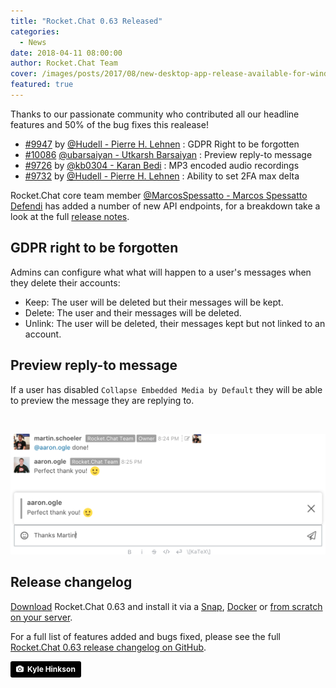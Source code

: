 ```yaml
---
title: "Rocket.Chat 0.63 Released"
categories:
  - News
date: 2018-04-11 08:00:00
author: Rocket.Chat Team
cover: /images/posts/2017/08/new-desktop-app-release-available-for-windows-linux-and-macos/cover-desktop-release.jpg
featured: true
---
```


Thanks to our passionate community who contributed all our headline features and 50% of the bug
fixes this realease!

<ul>
  <li>
    <a target="_blank" href="https://github.com/RocketChat/Rocket.Chat/pull/9947">#9947</a> by
    <a target="_blank" href="https://github.com/Hudell">@Hudell - Pierre H. Lehnen</a>
    : GDPR Right to be forgotten
  </li>
  <li>
    <a target="_blank" href="https://github.com/RocketChat/Rocket.Chat/pull/10086">#10086</a>
    <a target="_blank" href="https://github.com/ubarsaiyan">@ubarsaiyan - Utkarsh Barsaiyan</a>
    : Preview reply-to message
  </li>
  <li>
    <a target="_blank" href="https://github.com/RocketChat/Rocket.Chat/pull/9726">#9726</a> by
    <a target="_blank" href="https://github.com/kb0304">@kb0304 - Karan Bedi</a>
    : MP3 encoded audio recordings
  </li>
  <li>
    <a target="_blank" href="https://github.com/RocketChat/Rocket.Chat/pull/9732">#9732</a> by
    <a target="_blank" href="https://github.com/Hudell">@Hudell - Pierre H. Lehnen</a>
    : Ability to set 2FA max delta
  </li>
</ul>

Rocket.Chat core team member
<a target="_blank" href="https://github.com/MarcosSpessatto">@MarcosSpessatto - Marcos Spessatto Defendi</a>
has added a number of new API endpoints, for a breakdown take a look at the full
[release notes](https://github.com/RocketChat/Rocket.Chat/releases/tag/0.63.0).

## GDPR right to be forgotten

Admins can configure what what will happen to a user's messages when they delete their accounts:

* Keep: The user will be deleted but their messages will be kept.
* Delete: The user and their messages will be deleted.
* Unlink: The user will be deleted, their messages kept but not linked to an account.

## Preview reply-to message

If a user has disabled `Collapse Embedded Media by Default` they will be able to preview the
message they are replying to.

<br>

![](/images/posts/2018/04/2018-04-11-rocket-chat-0-63-released/reply-preview.png)

## Release changelog

[Download](/install) Rocket.Chat 0.63 and install it via a
[Snap](https://rocket.chat/docs/installation/manual-installation/ubuntu/),
[Docker](https://rocket.chat/docs/installation/docker-containers/) or
[from scratch on your server](https://rocket.chat/docs/installation/manual-installation/).

For a full list of features added and bugs fixed, please see the full [Rocket.Chat 0.63 release changelog on GitHub](https://github.com/RocketChat/Rocket.Chat/releases/tag/0.63.0).

<a style="background-color:black;color:white;text-decoration:none;padding:4px 6px;font-family:-apple-system, BlinkMacSystemFont, &quot;San Francisco&quot;, &quot;Helvetica Neue&quot;, Helvetica, Ubuntu, Roboto, Noto, &quot;Segoe UI&quot;, Arial, sans-serif;font-size:12px;font-weight:bold;line-height:1.2;display:inline-block;border-radius:3px;" href="https://unsplash.com/@kajhinkson?utm_medium=referral&amp;utm_campaign=photographer-credit&amp;utm_content=creditBadge" target="_blank" rel="noopener noreferrer" title="Download free do whatever you want high-resolution photos from Kyle Hinkson"><span style="display:inline-block;padding:2px 3px;"><svg xmlns="http://www.w3.org/2000/svg" style="height:12px;width:auto;position:relative;vertical-align:middle;top:-1px;fill:white;" viewBox="0 0 32 32"><title>unsplash-logo</title><path d="M20.8 18.1c0 2.7-2.2 4.8-4.8 4.8s-4.8-2.1-4.8-4.8c0-2.7 2.2-4.8 4.8-4.8 2.7.1 4.8 2.2 4.8 4.8zm11.2-7.4v14.9c0 2.3-1.9 4.3-4.3 4.3h-23.4c-2.4 0-4.3-1.9-4.3-4.3v-15c0-2.3 1.9-4.3 4.3-4.3h3.7l.8-2.3c.4-1.1 1.7-2 2.9-2h8.6c1.2 0 2.5.9 2.9 2l.8 2.4h3.7c2.4 0 4.3 1.9 4.3 4.3zm-8.6 7.5c0-4.1-3.3-7.5-7.5-7.5-4.1 0-7.5 3.4-7.5 7.5s3.3 7.5 7.5 7.5c4.2-.1 7.5-3.4 7.5-7.5z"></path></svg></span><span style="display:inline-block;padding:2px 3px;">Kyle Hinkson</span></a>
